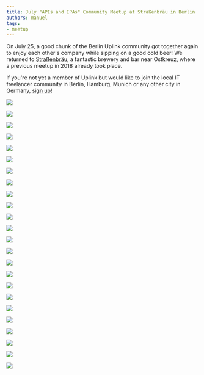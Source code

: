 ```yaml
---
title: July "APIs and IPAs" Community Meetup at Straßenbräu in Berlin
authors: manuel
tags:
- meetup
---
```


On July 25, a good chunk of the Berlin Uplink community got together again to enjoy each other's company while sipping on a good cold beer! We returned to [Straßenbräu](http://www.strassenbraeu.de), a fantastic brewery and bar near Ostkreuz, where a previous meetup in 2018 already took place.

If you're not yet a member of Uplink but would like to join the local IT freelancer community in Berlin, Hamburg, Munich or any other city in Germany, [sign up](https://uplink.tech/freelancer/#apply)!

<!--truncate-->

![](_MG_0007.jpg)

![](_MG_0011.jpg)

![](_MG_0041.jpg)

![](_MG_0095.jpg)

![](_MG_0141.jpg)

![](_MG_0165.jpg)

![](_MG_9707.jpg)

![](_MG_9711.jpg)

![](_MG_9717.jpg)

![](_MG_9725.jpg)

![](_MG_9726.jpg)

![](_MG_9745.jpg)

![](_MG_9767.jpg)

![](_MG_9781.jpg)

![](_MG_9786.jpg)

![](_MG_9802.jpg)

![](_MG_9807.jpg)

![](_MG_9878.jpg)

![](_MG_9888.jpg)

![](_MG_9896.jpg)

![](_MG_9939.jpg)

![](_MG_9967.jpg)

![](_MG_9973.jpg)

![](_MG_9977.jpg)
